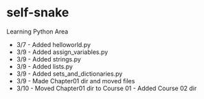# self-snake
Learning Python Area

+ 3/7 - Added helloworld.py
+ 3/9 - Added assign_variables.py
+ 3/9 - Added strings.py
+ 3/9 - Added lists.py
+ 3/9 - Added sets_and_dictionaries.py
+ 3/9 - Made Chapter01 dir and moved files
+ 3/10 - Moved Chapter01 dir to Course 01
       - Added Course 02 dir

